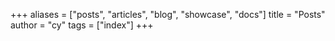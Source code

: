 +++
aliases = ["posts", "articles", "blog", "showcase", "docs"]
title = "Posts"
author = "cy"
tags = ["index"]
+++
